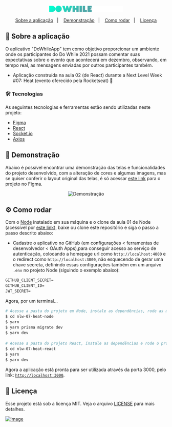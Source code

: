 <p align="center">
  <img alt="Logo DoWhileApp" title="DoWhileApp" src="./DoWhileApp.png" width="230px" />
</p>

<p align="center">
  <a href="#projeto">Sobre a aplicação</a>&nbsp;&nbsp;&nbsp;|&nbsp;&nbsp;&nbsp;
  <a href="#demo">Demonstração</a>&nbsp;&nbsp;&nbsp;|&nbsp;&nbsp;&nbsp;
  <a href="#requisitos">Como rodar</a>&nbsp;&nbsp;&nbsp;|&nbsp;&nbsp;&nbsp;
  <a href="#licenca">Licença</a>
</p>

<span id="projeto">
  
## :bookmark_tabs: Sobre a aplicação
O aplicativo "DoWhileApp" tem como objetivo proporcionar um ambiente onde os participantes do Do While 2021 possam comentar suas 
expectativas sobre o evento que acontecerá em dezembro, observando, em tempo real, as mensagens enviadas por outros participantes também.
- Aplicação construída na aula 02 (de React) durante a Next Level Week #07: Heat (evento oferecido pela Rocketseat) 🚀

### :hammer_and_wrench: Tecnologias
As seguintes tecnologias e ferramentas estão sendo utilizadas neste projeto:

- [Figma](http://www.figma.com/)
- [React](https://pt-br.reactjs.org/)
- [Socket.io](https://expo.io/)
- [Axios](https://www.typescriptlang.org/)

<span id="demo">
  
## :iphone: Demonstração
Abaixo é possível encontrar uma demonstração das telas e funcionalidades do projeto desenvolvido, com a alteração de cores e algumas imagens, mas se quiser 
conferir o layout original das telas, é só acessar [este link](https://www.figma.com/community/file/1031699316177416916) para o projeto no Figma.
  
<p align="center">
  <img alt="Demonstração" src=".github/demo-react.gif" />
</p>

<span id="requisitos">

## :gear: Como rodar
Com o [Node](https://nodejs.org/en/) instalado em sua máquina e o clone da aula 01 de Node (acessível por [este link](https://github.com/MariaGabrielaReis/nlw-07-heat-node)),
baixe ou clone este repositório e siga o passo a passo descrito abaixo:
- Cadastre o aplicativo no GitHub (em configurações < ferramentas de desenvolvedor < OAuth Apps),para conseguir acesso ao serviço de autenticação, 
colocando a homepage url como `http://localhost:4000` e o redirect como `http://localhost:3000`, não esquecendo de gerar uma chave secreta, definindo 
essas configurações também em um arquivo `.env` no projeto Node (siguindo o exemplo abaixo):
 
```cl
GITHUB_CLIENT_SECRET=
GITHUB_CLIENT_ID=
JWT_SECRET=
```
Agora, por um terminal...
```bash
# Acesse a pasta do projeto em Node, instale as dependências, rode as migrations e rode o projeto
$ cd nlw-07-heat-node
$ yarn
$ yarn prisma migrate dev
$ yarn dev

# Acesse a pasta do projeto React, instale as dependências e rode o projeto
$ cd nlw-07-heat-react
$ yarn
$ yarn dev
```
Agora a aplicação está pronta para ser utilizada através da porta 3000, pelo link: [`http://localhost:3000`](http://localhost:3000).

<span id="licenca">

## :page_with_curl: Licença
Esse projeto está sob a licença MIT. Veja o arquivo [LICENSE](LICENSE) para mais detalhes.

[![image](https://img.shields.io/badge/✨%20Maria%20Gabriela%20Reis,%202021-LinkedIn-009973?style=flat-square)](https://www.linkedin.com/in/mariagabrielareis/)

